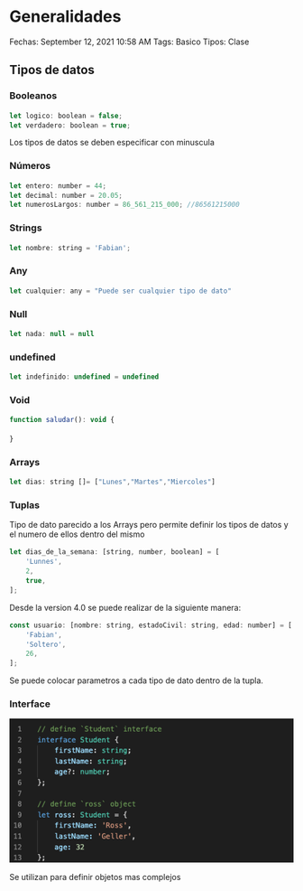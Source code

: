 # Generalidades 

Fechas: September 12, 2021 10:58 AM
Tags: Basico
Tipos: Clase

## Tipos de datos

### Booleanos

```jsx
let logico: boolean = false;
let verdadero: boolean = true;
```

Los tipos de datos se deben especificar con minuscula

### Números

```jsx
let entero: number = 44;
let decimal: number = 20.05;
let numerosLargos: number = 86_561_215_000; //86561215000
```

### Strings

```jsx
let nombre: string = 'Fabian';
```

### Any

```jsx
let cualquier: any = "Puede ser cualquier tipo de dato"
```

### Null

```jsx
let nada: null = null
```

### undefined

```jsx
let indefinido: undefined = undefined
```

### Void

```jsx
function saludar(): void {
	
}
```

### Arrays

```jsx
let dias: string []= ["Lunes","Martes","Miercoles"]
```

### Tuplas

Tipo de dato parecido a los Arrays pero permite definir los tipos de datos y el numero de ellos dentro del mismo

```jsx
let dias_de_la_semana: [string, number, boolean] = [
	'Lunnes',
	2,
	true,
];
```

Desde la version 4.0 se puede realizar de la siguiente manera: 

```jsx
const usuario: [nombre: string, estadoCivil: string, edad: number] = [
	'Fabian',
	'Soltero',
	26,
];
```

Se puede colocar parametros a cada tipo de dato dentro de la tupla.

### Interface

![Ejemplo de Interface](./Imagenes/Basicos.png)

Se utilizan para definir objetos mas complejos